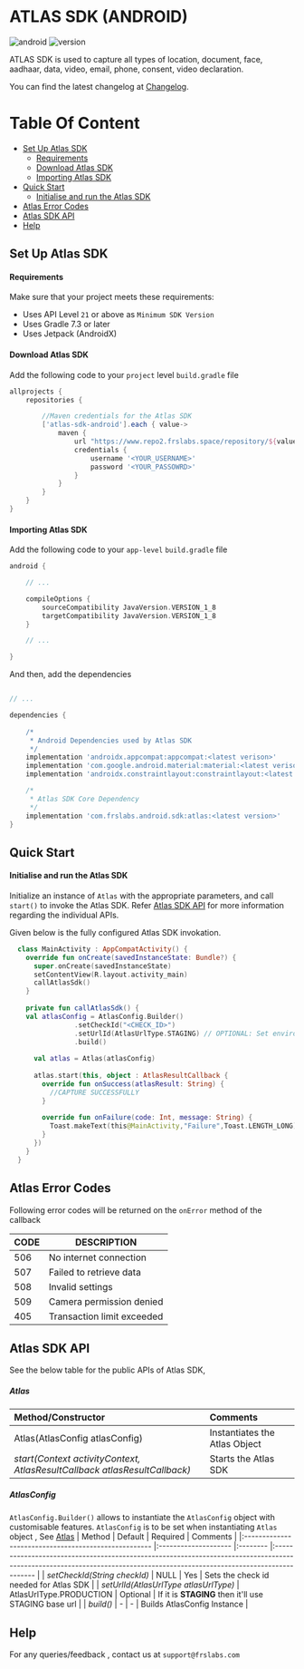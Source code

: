 # ATLAS SDK (ANDROID)
![android](https://img.shields.io/badge/Android-3DDC84?style=flat&logo=android&logoColor=white) ![version](https://img.shields.io/badge/version-v1.0.0-blue)

ATLAS SDK is used to capture all types of location, document, face, aadhaar, data, video, email, phone, consent, video declaration.

You can find the latest changelog at [Changelog](CHANGELOG.md).

# Table Of Content

- [Set Up Atlas SDK](#set-up-atlas-sdk)
    - [Requirements](#requirements)
    - [Download Atlas SDK](#download-atlas-sdk)
    - [Importing Atlas SDK](#importing-atlas-sdk)
- [Quick Start](#quick-start)
    - [Initialise and run the Atlas SDK](#initialise-and-run-the-atlas-sdk)
- [Atlas Error Codes](#atlas-error-codes)
- [Atlas SDK API](#atlas-sdk-api)
- [Help](#help)


## Set Up Atlas SDK

#### Requirements
Make sure that your project meets these requirements:
- Uses API Level `21` or above as `Minimum SDK Version`
- Uses Gradle 7.3 or later
- Uses Jetpack (AndroidX)

#### Download Atlas SDK
Add the following code to your `project` level `build.gradle` file

```groovy
allprojects {
    repositories {

        //Maven credentials for the Atlas SDK
        ['atlas-sdk-android'].each { value->
            maven {
                url "https://www.repo2.frslabs.space/repository/${value}/"
                credentials {
                    username '<YOUR_USERNAME>' 
                    password '<YOUR_PASSOWRD>' 
                }
            }
        }
    }
}
```

#### Importing Atlas SDK

Add the following code to your `app-level` `build.gradle` file

```groovy
android {

    // ...

    compileOptions {
        sourceCompatibility JavaVersion.VERSION_1_8
        targetCompatibility JavaVersion.VERSION_1_8
    }

    // ...

}
```

And then, add the dependencies
```groovy

// ...

dependencies {
    
    /*
     * Android Dependencies used by Atlas SDK
     */
    implementation 'androidx.appcompat:appcompat:<latest verison>'
    implementation 'com.google.android.material:material:<latest verison>' 
    implementation 'androidx.constraintlayout:constraintlayout:<latest verison>'

    /*
     * Atlas SDK Core Dependency
     */
    implementation 'com.frslabs.android.sdk:atlas:<latest version>'
}
```

## Quick Start

#### Initialise and run the Atlas SDK

Initialize an instance of `Atlas` with the appropriate parameters, and call `start()` to invoke the Atlas SDK. Refer [Atlas SDK API](#atlas-sdk-api) for more information regarding the individual APIs.

Given below is the fully configured Atlas SDK invokation.

```kotlin
  class MainActivity : AppCompatActivity() {
    override fun onCreate(savedInstanceState: Bundle?) {
      super.onCreate(savedInstanceState)
      setContentView(R.layout.activity_main)
      callAtlasSdk()
    }
  
    private fun callAtlasSdk() {
    val atlasConfig = AtlasConfig.Builder()
                .setCheckId("<CHECK_ID>")
                .setUrlId(AtlasUrlType.STAGING) // OPTIONAL: Set environments
                .build()
  
      val atlas = Atlas(atlasConfig)
  
      atlas.start(this, object : AtlasResultCallback {
        override fun onSuccess(atlasResult: String) {
          //CAPTURE SUCCESSFULLY
        }
  
        override fun onFailure(code: Int, message: String) {
          Toast.makeText(this@MainActivity,"Failure",Toast.LENGTH_LONG).show()
        }
      })
    }
  }
```

## Atlas Error Codes

Following error codes will be returned on the `onError` method of the callback

| CODE | DESCRIPTION                                     |
| ---- | ------------------------------------------------|
| 506  | No internet connection                          |
| 507  | Failed to retrieve data                         |
| 508  | Invalid settings                                |
| 509  | Camera permission denied                        |
| 405  | Transaction limit exceeded                      |

## Atlas SDK API

See the below table for the public APIs of Atlas SDK,

##### Atlas
| Method/Constructor                                   | Comments    |
|:---------------------------------------------------- |:------------------------------------------------------------------------------------------------------------------------------------------------------------------------ |
| Atlas(AtlasConfig atlasConfig)                                                 | Instantiates the Atlas Object |    
| *start(Context activityContext, AtlasResultCallback atlasResultCallback)*   | Starts the Atlas SDK |

##### AtlasConfig
`AtlasConfig.Builder()` allows to instantiate the `AtlasConfig` object with customisable features. `AtlasConfig` is to be set when instantiating `Atlas` object , See [Atlas](#atlas)
| Method                                               | Default              | Required | Comments    |
|:---------------------------------------------------- |:-------------------- |:-------- |:------------------------------------------------------------------------------------------------------------------------------------------------------------------------ |
| *setCheckId(String checkId)*                   | NULL                 | Yes      | Sets the check id needed for Atlas SDK                          |
| *setUrlId(AtlasUrlType atlasUrlType)*      | AtlasUrlType.PRODUCTION                | Optional      | If it is **STAGING** then it'll use STAGING base url                         |
| *build()*   | -               | -      | Builds AtlasConfig Instance  |



## Help
For any queries/feedback , contact us at `support@frslabs.com`
```
